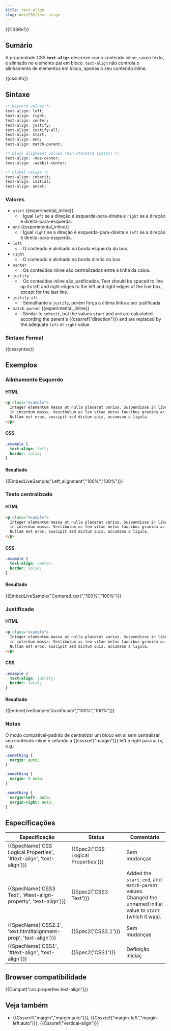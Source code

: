 ```yaml
---
title: text-align
slug: Web/CSS/text-align
---
```


{{CSSRef}}

## Sumário

A propriedade CSS **`text-align`** descreve como conteúdo inline, como texto, é alinhado no elemento pai em bloco. `text-align` não controla o alinhamento de elementos em bloco, apenas o seu conteúdo inline.

{{cssinfo}}

## Sintaxe

```css
/* Keyword values */
text-align: left;
text-align: right;
text-align: center;
text-align: justify;
text-align: justify-all;
text-align: start;
text-align: end;
text-align: match-parent;

/* Block alignment values (Non-standard syntax) */
text-align: -moz-center;
text-align: -webkit-center;

/* Global values */
text-align: inherit;
text-align: initial;
text-align: unset;
```

### Valores

- `start` {{experimental_inline}}
  - : Igual `left` se a direção é esquerda-para-direita e `right` se a direção é direita-para-esquerda.
- `end` {{experimental_inline}}
  - : Igual `right` se a direção é esquerda-para-direita e `left` se a direção é direita-para-esquerda.
- `left`
  - : O conteúdo é alinhado na borda esquerda do box.
- `right`
  - : O conteúdo é alinhado na borda direita do box.
- `center`
  - : Os conteúdos inline são centralizados entre a linha da caixa.
- `justify`
  - : Os conteúdos inline são justificados. Text should be spaced to line up its left and right edges to the left and right edges of the line box, except for the last line.
- `justify-all`
  - : Semelhante a `justify`, porém força a última linha a ser justificada.
- `match-parent` {{experimental_inline}}
  - : Similar to `inherit`, but the values `start` and `end` are calculated according the parent's {{cssxref("direction")}} and are replaced by the adequate `left` or `right` value.

### Sintaxe Formal

{{csssyntax}}

## Exemplos

### Alinhamento Esquerdo

#### HTML

```html
<p class="example">
  Integer elementum massa at nulla placerat varius. Suspendisse in libero risus,
  in interdum massa. Vestibulum ac leo vitae metus faucibus gravida ac in neque.
  Nullam est eros, suscipit sed dictum quis, accumsan a ligula.
</p>
```

#### CSS

```css
.example {
  text-align: left;
  border: solid;
}
```

#### Resultado

{{EmbedLiveSample("Left_alignment","100%","100%")}}

### Texto centralizado

#### HTML

```html
<p class="example">
  Integer elementum massa at nulla placerat varius. Suspendisse in libero risus,
  in interdum massa. Vestibulum ac leo vitae metus faucibus gravida ac in neque.
  Nullam est eros, suscipit sed dictum quis, accumsan a ligula.
</p>
```

#### CSS

```css
.example {
  text-align: center;
  border: solid;
}
```

#### Resultado

{{EmbedLiveSample("Centered_text","100%","100%")}}

### Justificado

#### HTML

```html
<p class="example">
  Integer elementum massa at nulla placerat varius. Suspendisse in libero risus,
  in interdum massa. Vestibulum ac leo vitae metus faucibus gravida ac in neque.
  Nullam est eros, suscipit sed dictum quis, accumsan a ligula.
</p>
```

#### CSS

```css
.example {
  text-align: justify;
  border: solid;
}
```

#### Resultado

{{EmbedLiveSample("Justificado","100%","100%")}}

### Notas

O modo compátivel-padrão de centralizar um bloco em si sem centralizar seu conteúdo inline é setando a {{cssxref("margin")}} left e right para `auto`, e.g.:

```css
.something {
  margin: auto;
}
```

```css
.something {
  margin: 0 auto;
}
```

```css
.something {
  margin-left: auto;
  margin-right: auto;
}
```

## Especificações

| Especificação                                                       | Status                              | Comentário                                                                                                        |
| ------------------------------------------------------------------- | ----------------------------------- | ----------------------------------------------------------------------------------------------------------------- |
| {{SpecName('CSS Logical Properties', '#text-align', 'text-align')}} | {{Spec2('CSS Logical Properties')}} | Sem mudanças                                                                                                      |
| {{SpecName('CSS3 Text', '#text-align-property', 'text-align')}}     | {{Spec2('CSS3 Text')}}              | Added the `start`, `end`, and `match-parent` values. Changed the unnamed initial value to `start` (which it was). |
| {{SpecName('CSS2.1', 'text.html#alignment-prop', 'text-align')}}    | {{Spec2('CSS2.1')}}                 | Sem mudanças                                                                                                      |
| {{SpecName('CSS1', '#text-align', 'text-align')}}                   | {{Spec2('CSS1')}}                   | Definição iniciaç                                                                                                 |

## Browser compatibilidade

{{Compat("css.properties.text-align")}}

## Veja também

- {{Cssxref("margin","margin:auto")}}, {{Cssxref("margin-left","margin-left:auto")}}, {{Cssxref("vertical-align")}}
